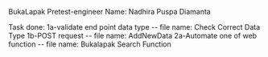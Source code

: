 BukaLapak Pretest-engineer
Name: Nadhira Puspa Diamanta

Task done:
1a-validate end point data type -- file name: Check Correct Data Type
1b-POST request -- file name: AddNewData
2a-Automate one of web function -- file name: Bukalapak Search Function


